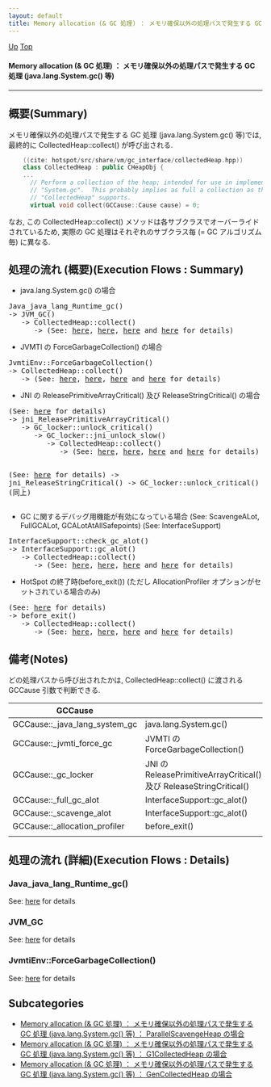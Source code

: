```yaml
---
layout: default
title: Memory allocation (& GC 処理) ： メモリ確保以外の処理パスで発生する GC 処理 (java.lang.System.gc() 等)  
---
```

[Up](no6897XsM.html) [Top](../index.html)

#### Memory allocation (& GC 処理) ： メモリ確保以外の処理パスで発生する GC 処理 (java.lang.System.gc() 等)  

--- 
## 概要(Summary)
メモリ確保以外の処理パスで発生する GC 処理 (java.lang.System.gc() 等)では, 
最終的に CollectedHeap::collect() が呼び出される.


```cpp
    ((cite: hotspot/src/share/vm/gc_interface/collectedHeap.hpp))
    class CollectedHeap : public CHeapObj {
    ...
      // Perform a collection of the heap; intended for use in implementing
      // "System.gc".  This probably implies as full a collection as the
      // "CollectedHeap" supports.
      virtual void collect(GCCause::Cause cause) = 0;
```

なお, この CollectedHeap::collect() メソッドは各サブクラスでオーバーライドされているため, 
実際の GC 処理はそれぞれのサブクラス毎 (= GC アルゴリズム毎) に異なる.

## 処理の流れ (概要)(Execution Flows : Summary)
* java.lang.System.gc() の場合

<div class="flow-abst"><pre>
Java_java_lang_Runtime_gc()
-&gt; JVM_GC()
   -&gt; CollectedHeap::collect()
      -&gt; (See: <a href="no2935JgF.html">here</a>, <a href="no2935eVI.html">here</a>, <a href="no28916YTF.html">here</a> and <a href="noz6ysK1-k.html">here</a> for details)
</pre></div>

* JVMTI の ForceGarbageCollection() の場合

<div class="flow-abst"><pre>
JvmtiEnv::ForceGarbageCollection()
-&gt; CollectedHeap::collect()
   -&gt; (See: <a href="no2935JgF.html">here</a>, <a href="no2935eVI.html">here</a>, <a href="no28916YTF.html">here</a> and <a href="noz6ysK1-k.html">here</a> for details)
</pre></div>

* JNI の ReleasePrimitiveArrayCritical() 及び ReleaseStringCritical() の場合

<div class="flow-abst"><pre>
(See: <a href="no-BVwle_X.html">here</a> for details)
-&gt; jni_ReleasePrimitiveArrayCritical()
   -&gt; GC_locker::unlock_critical()
      -&gt; GC_locker::jni_unlock_slow()
         -&gt; CollectedHeap::collect()
            -&gt; (See: <a href="no2935JgF.html">here</a>, <a href="no2935eVI.html">here</a>, <a href="no28916YTF.html">here</a> and <a href="noz6ysK1-k.html">here</a> for details)

(See: <a href="no6eQ-QOz9.html">here</a> for details)
-&gt; jni_ReleaseStringCritical()
   -&gt; GC_locker::unlock_critical()
      -&gt; (同上)
</pre></div>

* GC に関するデバッグ用機能が有効になっている場合 (See: ScavengeALot, FullGCALot, GCALotAtAllSafepoints) (See: InterfaceSupport)

<div class="flow-abst"><pre>
InterfaceSupport::check_gc_alot()
-&gt; InterfaceSupport::gc_alot()
   -&gt; CollectedHeap::collect()
      -&gt; (See: <a href="no2935JgF.html">here</a>, <a href="no2935eVI.html">here</a>, <a href="no28916YTF.html">here</a> and <a href="noz6ysK1-k.html">here</a> for details)
</pre></div>

* HotSpot の終了時(before_exit()) (ただし AllocationProfiler オプションがセットされている場合のみ) 

<div class="flow-abst"><pre>
(See: <a href="no3059oro.html">here</a> for details)
-&gt; before_exit()
   -&gt; CollectedHeap::collect()
      -&gt; (See: <a href="no2935JgF.html">here</a>, <a href="no2935eVI.html">here</a>, <a href="no28916YTF.html">here</a> and <a href="noz6ysK1-k.html">here</a> for details)
</pre></div>


## 備考(Notes)
どの処理パスから呼び出されたかは, CollectedHeap::collect() に渡される GCCause 引数で判断できる.

<!-- Turn-ON: (turn-on-orgtbl), Turn-OFF: (orgtbl-mode -1) -->
<!-- BEGIN RECEIVE ORGTBL table21493Y_O -->
| GCCause |  |
|---|---|
| GCCause::_java_lang_system_gc | java.lang.System.gc() |
| GCCause::_jvmti_force_gc | JVMTI の ForceGarbageCollection() |
| GCCause::_gc_locker | JNI の ReleasePrimitiveArrayCritical() 及び ReleaseStringCritical() |
| GCCause::_full_gc_alot | InterfaceSupport::gc_alot() |
| GCCause::_scavenge_alot | InterfaceSupport::gc_alot() |
| GCCause::_allocation_profiler | before_exit() |
|  |  |
<!-- END RECEIVE ORGTBL table21493Y_O -->

<!-- 
#+ORGTBL: SEND table21493Y_O orgtbl-to-gfm :no-escape t
| GCCause                       |                                                                     |
|-------------------------------+---------------------------------------------------------------------|
| GCCause::_java_lang_system_gc | java.lang.System.gc()                                               |
| GCCause::_jvmti_force_gc      | JVMTI の ForceGarbageCollection()                                   |
| GCCause::_gc_locker           | JNI の ReleasePrimitiveArrayCritical() 及び ReleaseStringCritical() |
| GCCause::_full_gc_alot        | InterfaceSupport::gc_alot()                                         |
| GCCause::_scavenge_alot       | InterfaceSupport::gc_alot()                                         |
| GCCause::_allocation_profiler | before_exit()                                                       |
|                               |                                                                     |
-->


## 処理の流れ (詳細)(Execution Flows : Details)
### Java_java_lang_Runtime_gc()
See: [here](no28916yZp.html) for details
### JVM_GC
See: [here](no28916L7W.html) for details
### JvmtiEnv::ForceGarbageCollection()
See: [here](no28916lPj.html) for details



## Subcategories
* [Memory allocation (& GC 処理) ： メモリ確保以外の処理パスで発生する GC 処理 (java.lang.System.gc() 等) ： ParallelScavengeHeap の場合  ](no2935JgF.html)
* [Memory allocation (& GC 処理) ： メモリ確保以外の処理パスで発生する GC 処理 (java.lang.System.gc() 等) ： G1CollectedHeap の場合  ](no2935eVI.html)
* [Memory allocation (& GC 処理) ： メモリ確保以外の処理パスで発生する GC 処理 (java.lang.System.gc() 等) ： GenCollectedHeap の場合](noorGriS8G.html)



